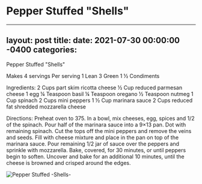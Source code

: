 # Pepper Stuffed "Shells"
---
layout: post
title: 
date:   2021-07-30 00:00:00 -0400
categories: 
---
Pepper Stuffed "Shells"

Makes 4 servings
Per serving
1 Lean
3 Green
1 ½ Condiments

Ingredients: 
2 Cups part skim ricotta cheese
½ Cup reduced parmesan cheese
1 egg
¼ Teaspoon basil
¼ Teaspoon oregano
½ Teaspoon nutmeg
1 Cup spinach
2 Cups mini peppers
1 ½ Cup marinara sauce
2 Cups reduced fat shredded mozzarella cheese

Directions: 
Preheat oven to 375. In a bowl, mix cheeses, egg, spices and 1/2 of the spinach. Pour half of the marinara sauce into a 9×13 pan. Dot with remaining spinach. Cut the tops off the mini peppers and remove the veins and seeds. Fill with cheese mixture and place in the pan on top of the marinara sauce. Pour remaining 1/2 jar of sauce over the peppers and sprinkle with mozzarella. Bake, covered, for 30 minutes, or until peppers begin to soften. Uncover and bake for an additional 10 minutes, until the cheese is browned and crisped around the edges.

![Pepper Stuffed -Shells-](/images/Pepper%20Stuffed%20-Shells-.png)

